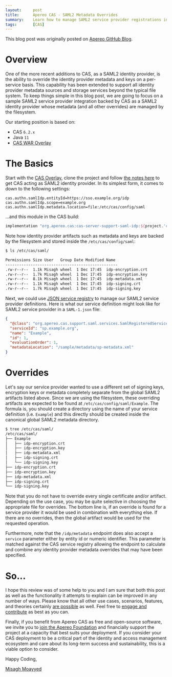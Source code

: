 ```yaml
---
layout:     post
title:      Apereo CAS - SAML2 Metadata Overrides
summary:    Learn how to manage SAML2 service provider registrations in CAS and override metadata artifacts on a per-application basis.
tags:       [CAS]
---
```


<div class="alert alert-success"><i class="far fa-lightbulb"></i> This blog post was originally posted on <a href="https://github.com/apereo/apereo.github.io">Apereo GitHub Blog</a>.</div>

# Overview

One of the more recent additions to CAS, as a SAML2 identity provider, is the ability to override the identity provider metadata and keys on a per-service basis. This capability has been extended to support all identity provider metadata sources and storage services
beyond the typical file system. To keep things simple in this blog post, we are going to focus on a sample SAML2 service provider integration
backed by CAS as a SAML2 identity provider whose metadata (and all other overrides) are managed by the filesystem.

<script async src="https://pagead2.googlesyndication.com/pagead/js/adsbygoogle.js"></script>
<ins class="adsbygoogle"
     style="display:block; text-align:center;"
     data-ad-layout="in-article"
     data-ad-format="fluid"
     data-ad-client="ca-pub-8081398210264173"
     data-ad-slot="3789603713"></ins>
<script>
     (adsbygoogle = window.adsbygoogle || []).push({});
</script>

Our starting position is based on:

- CAS `6.2.x`
- Java `11`
- [CAS WAR Overlay](https://github.com/apereo/cas-overlay-template)

# The Basics

Start with the [CAS Overlay](https://github.com/apereo/cas-overlay-template), clone the project and follow [the notes here](https://apereo.github.io/cas/development/installation/Configuring-SAML2-Authentication.html) to get CAS acting as SAML2 identity provider. In its simplest form, it comes to 
down to the following settings:

```properties
cas.authn.samlIdp.entityId=https://sso.example.org/idp
cas.authn.samlIdp.scope=example.org
cas.authn.samlIdp.metadata.location=file:/etc/cas/config/saml
```

...and this module in the CAS build:

```gradle
implementation "org.apereo.cas:cas-server-support-saml-idp:${project.'cas.version'}"
```

Note how identity provider artifacts such as metadata and keys are backed by the filesystem and stored inside the `/etc/cas/config/saml`:

```bash
$ ls /etc/cas/saml/ 

Permissions Size User   Group Date Modified Name 
-------------------------------------------------
.rw-r--r--  1.1k Misagh wheel  1 Dec 17:45  idp-encryption.crt
.rw-r--r--  1.7k Misagh wheel  1 Dec 17:45  idp-encryption.key
.rw-r--r--  8.1k Misagh wheel  1 Dec 17:45  idp-metadata.xml
.rw-r--r--  1.1k Misagh wheel  1 Dec 17:45  idp-signing.crt
.rw-r--r--  1.7k Misagh wheel  1 Dec 17:45  idp-signing.key
```

Next, we could use [JSON service registry](https://apereo.github.io/cas/development/services/JSON-Service-Management.html) to manage 
our SAML2 service provider definitions. Here is what our service definition might look like for 
SAML2 service provider in a `SAML-1.json` file:

```json
{
  "@class": "org.apereo.cas.support.saml.services.SamlRegisteredService",
  "serviceId": "sp.example.org",
  "name": "Example",
  "id": 1,
  "evaluationOrder": 1,
  "metadataLocation": "/sample/metadata/sp-metadata.xml"
}      
```

# Overrides

Let's say our service provider wanted to use a different set of signing keys, encryption keys or metadata completely separate from the global SAML2 
artifacts listed above. Since we are using the filesystem, these overriding artifacts are expected to be found at `/etc/cas/config/saml/Example`. The formula is, you should create a directory using the name of your service definition (i.e. `Example`) and this directly should be created inside the canonical global SAML2 metadata directory. 

```bash
$ tree /etc/cas/saml/
/etc/cas/saml/
├── Example
│   ├── idp-encryption.crt
│   ├── idp-encryption.key
│   ├── idp-metadata.xml
│   ├── idp-signing.crt
│   └── idp-signing.key
├── idp-encryption.crt
├── idp-encryption.key
├── idp-metadata.xml
├── idp-signing.crt
└── idp-signing.key
``` 

Note that you do not have to override every single certificate and/or artifact. Depending on the use case, you may be quite selective in choosing
the appropriate file for overrides. The bottom line is, if an override is found for a service provider it would be used in combination with everything else.
If there are no overrides, then the global artifact would be used for the requested operation.

<script async src="https://pagead2.googlesyndication.com/pagead/js/adsbygoogle.js"></script>
<ins class="adsbygoogle"
     style="display:block; text-align:center;"
     data-ad-layout="in-article"
     data-ad-format="fluid"
     data-ad-client="ca-pub-8081398210264173"
     data-ad-slot="3789603713"></ins>
<script>
     (adsbygoogle = window.adsbygoogle || []).push({});
</script>

Furthermore, note that the `/idp/metadata` endpoint does also accept a `service` parameter either by entity id or numeric identifier. This parameter
is matched against the CAS service registry allowing the endpoint to calculate and combine any identity provider metadata overrides that may have been specified.

# So...

I hope this review was of some help to you and I am sure that both this post as well as the functionality it attempts to explain can be improved in any number of ways. Please know that all other use cases, scenarios, features, and theories certainly [are possible](https://apereo.github.io/2017/02/18/onthe-theoryof-possibility/) as well. Feel free to [engage and contribute](https://apereo.github.io/cas/developer/Contributor-Guidelines.html) as best as you can.

Finally, if you benefit from Apereo CAS as free and open-source software, we invite you to [join the Apereo Foundation](https://www.apereo.org/content/apereo-membership) and financially support the project at a capacity that best suits your deployment. If you consider your CAS deployment to be a critical part of the identity and access management ecosystem and care about its long-term success and sustainability, this is a viable option to consider.

Happy Coding,

[Misagh Moayyed](https://fawnoos.com)
